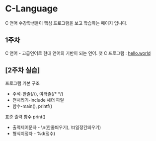# C-Language
C 언어 수강학생들이 핵심 프로그램을 보고 학습하는 페이지 입니다. 

## 1주차
C 언어 - 고급언어로 현대 언어의 기반이 되는 언어.
첫 C 프로그램 : [hello.world](https://github.com/baek-study/C-Language//blob/main/week1_hello.c)

## [2주차 실습]
프로그램 기본 구조 
<ul>
  <li>주석-한줄(//), 여러줄(/* */)</li>
  <li>전처리기-include 헤더 파일</li>
  <li>함수-main(), printf()</li>
</ul>
표준 출력 함수 print()<br>
<ul>
  <li>출력제어문자 - \n(한줄띄우기), \t(일정칸띄우기)</li>
  <li>형식지정자 - %d(정수)</li>
</ul>
